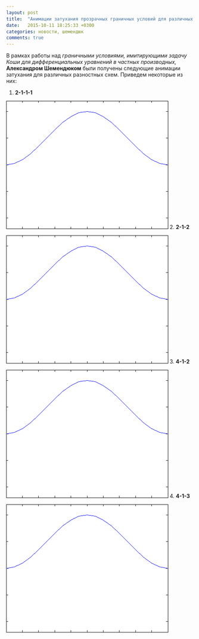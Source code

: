 ```yaml
---
layout: post
title:  "Анимации затухания прозрачных граничных условий для различных разностных схем"
date:   2015-10-11 18:25:33 +0300
categories: новости, шемендюк
comments: true
---
```


В рамках работы над _граничными условиями, имитирующими задачу Коши для дифференциальных уравнений в частных производных,_ **Александром Шемендюком** были получены следующие анимации затухания для различных разностных схем. Приведем некоторые из них:

1. **2-1-1-1**

  ![](/images/anim_2_1_1_1_nu_0.70711_t_1.8.gif)
2. **2-1-2**

  ![](/images/anim_2_1_2_nu_0.70711_t_1.8.gif)
3. **4-1-2**

  ![](/images/anim_4_1_2_nu_0.70711_t_1.8.gif)
4. **4-1-3**

  ![](/images/anim_4_1_3_nu_0.70711_t_0.8.gif)
